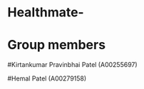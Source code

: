 # Healthmate-

# Group members

#Kirtankumar Pravinbhai Patel (A00255697)

#Hemal Patel (A00279158)
